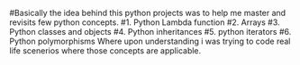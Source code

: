 #Basically the idea behind this python projects was to help me master and revisits few python concepts.
#1. Python Lambda function
#2. Arrays 
#3. Python classes and objects
#4. Python inheritances
#5. python iterators
#6. Python polymorphisms
Where upon understanding i was trying to code real life scenerios where those concepts are applicable.
